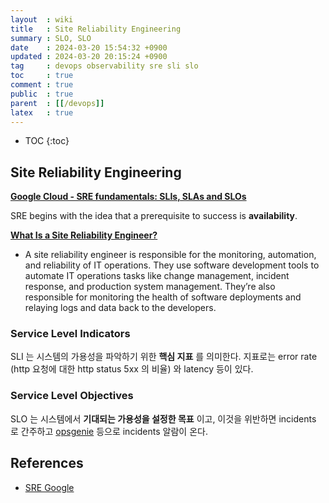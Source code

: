 ```yaml
---
layout  : wiki
title   : Site Reliability Engineering
summary : SLO, SLO
date    : 2024-03-20 15:54:32 +0900
updated : 2024-03-20 20:15:24 +0900
tag     : devops observability sre sli slo
toc     : true
comment : true
public  : true
parent  : [[/devops]]
latex   : true
---
```

* TOC
{:toc}

## Site Reliability Engineering

__[Google Cloud - SRE fundamentals: SLIs, SLAs and SLOs](https://cloud.google.com/blog/products/devops-sre/sre-fundamentals-slis-slas-and-slos?hl=en)__

SRE begins with the idea that a prerequisite to success is __availability__.

__[What Is a Site Reliability Engineer?](https://www.purestorage.com/knowledge/what-is-a-site-reliability-engineer.html)__
- A site reliability engineer is responsible for the monitoring, automation, and reliability of IT operations. They use software development tools to automate IT operations tasks like change management, incident response, and production system management. They’re also responsible for monitoring the health of software deployments and relaying logs and data back to the developers. 


### Service Level Indicators

SLI 는 시스템의 가용성을 파악하기 위한 __핵심 지표__ 를 의미한다. 지표로는 error rate (http 요청에 대한 http status 5xx 의 비율) 와 latency 등이 있다.

### Service Level Objectives

SLO 는 시스템에서 __기대되는 가용성을 설정한 목표__ 이고, 이것을 위반하면 incidents 로 간주하고 [opsgenie](https://www.atlassian.com/software/opsgenie/what-is-opsgenie?&aceid=&adposition=&adgroup=143005044933&campaign=18829211510&creative=633276593217&device=c&keyword=opsgenie&matchtype=e&network=g&placement=&ds_kids=p74152817431&ds_e=GOOGLE&ds_eid=700000001786355&ds_e1=GOOGLE&gad_source=1&gclid=Cj0KCQjw2PSvBhDjARIsAKc2cgNAjlBKH7_3UzGB2arYanJ1GAHOXIQCHdqpmvZ3pXFnb0WQ9BLGDusaAnjHEALw_wcB&gclsrc=aw.ds) 등으로 incidents 알람이 온다.

## References

- [SRE Google](https://sre.google/sre-book/table-of-contents/)